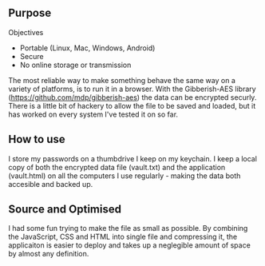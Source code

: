 Purpose
-------

Objectives
* Portable (Linux, Mac, Windows, Android)
* Secure
* No online storage or transmission

The most reliable way to make something behave the same way on a variety of platforms, is to run it in a browser. With the Gibberish-AES library (https://github.com/mdp/gibberish-aes) the data can be encrypted securly. There is a little bit of hackery to allow the file to be saved and loaded, but it has worked on every system I've tested it on so far.

How to use
----------
I store my passwords on a thumbdrive I keep on my keychain. I keep a local copy of both the encrypted data file (vault.txt) and the application (vault.html) on all the computers I use regularly - making the data both accesible and backed up.

Source and Optimised
--------------------
I had some fun trying to make the file as small as possible. By combining the JavaScript, CSS and HTML into single file and compressing it, the applicaiton is easier to deploy and takes up a neglegible amount of space by almost any definition.